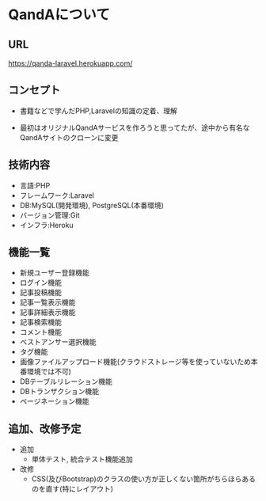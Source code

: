 # QandAについて

## URL

https://qanda-laravel.herokuapp.com/

## コンセプト

- 書籍などで学んだPHP,Laravelの知識の定着、理解

- 最初はオリジナルQandAサービスを作ろうと思ってたが、途中から有名なQandAサイトのクローンに変更

## 技術内容

- 言語:PHP
- フレームワーク:Laravel
- DB:MySQL(開発環境), PostgreSQL(本番環境)
- バージョン管理:Git
- インフラ:Heroku

## 機能一覧
- 新規ユーザー登録機能
- ログイン機能
- 記事投稿機能
- 記事一覧表示機能
- 記事詳細表示機能
- 記事検索機能
- コメント機能
- ベストアンサー選択機能
- タグ機能
- 画像ファイルアップロード機能(クラウドストレージ等を使っていないため本番環境では不可)
- DBテーブルリレーション機能
- DBトランザクション機能
- ページネーション機能

## 追加、改修予定
- 追加
    - 単体テスト, 統合テスト機能追加
- 改修
    - CSS(及びBootstrap)のクラスの使い方が正しくない箇所がちらほらあるのを直す(特にレイアウト)






